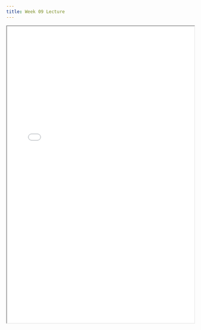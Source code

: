 ```yaml
---
title: Week 09 Lecture
---
```


<iframe src="/lectures/week-09.pdf" width="100%" height="800"></iframe>

